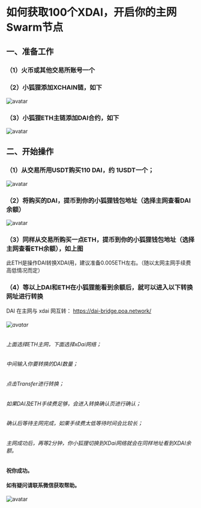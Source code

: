 # 如何获取100个XDAI，开启你的主网Swarm节点
## 一、准备工作
### （1）火币或其他交易所账号一个

### （2）小狐狸添加XCHAIN链，如下
![avatar](https://xidusoft.com/wp-content/uploads/2021/06/xchain-768x557.png)

### （3）小狐狸ETH主链添加DAI合约，如下

![avatar](https://xidusoft.com/wp-content/uploads/2021/06/dai-768x850.png)


## 二、开始操作
### （1）从交易所用USDT购买110 DAI，约 1USDT一个；
![avatar](https://xidusoft.com/wp-content/uploads/2021/06/huobi-138x300.jpg)

### （2）将购买的DAI，提币到你的小狐狸钱包地址（选择主网查看DAI余额）

![avatar](https://xidusoft.com/wp-content/uploads/2021/06/dai2-181x300.png)

### （3）同样从交易所购买一点ETH，提币到你的小狐狸钱包地址（选择主网查看ETH余额），如上图

此ETH是操作DAI转换XDAI用，建议准备0.005ETH左右。（随以太网主网手续费高低情况而定）

### （4）等以上DAI和ETH在小狐狸能看到余额后，就可以进入以下转换网址进行转换

DAI 在主网与 xdai 网互转： https://dai-bridge.poa.network/

###### ![avatar](https://dai-bridge.poa.network/)

###### 上面选择ETH主网，下面选择xDai网络；
###### 中间输入你要转换的DAI数量；
###### 点击Transfer进行转换；
###### 如果DAI及ETH手续费足够，会进入转换确认页进行确认；
###### 确认后等待主网完成，如果手续费太低等待时间会比较长；
###### 主网成功后，再等2分钟，你小狐狸切换到XDai网络就会在同样地址看到XDAI余额。

#### 祝你成功。

#### 如有疑问请联系微信获取帮助。

![avatar](https://xidusoft.com/wp-content/uploads/2021/03/swarm-1-768x586.png)

